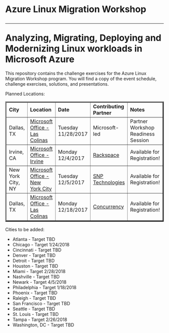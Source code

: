 # Azure Linux Migration Workshop<hr>Analyzing, Migrating, Deploying and Modernizing Linux workloads in Microsoft Azure

This repository contains the challenge exercises for the Azure Linux Migration Workshop program. You will find a copy of the event schedule, challenge exercises, solutions, and presentations.

Planned Locations:

<table border="3" cellpadding="3" cellspacing="3">
  <tr>
    <td><strong>City</strong></td>
    <td><strong>Location</strong></td>
    <td><strong>Date</strong></td>
    <td><strong>Contributing Partner</strong></td>
    <td><strong>Notes</strong></td>
  </tr>
  <tr>
    <td>Dallas, TX</td>
    <td><a href="https://www.microsoft.com/en-us/mtc/locations/dallas.aspx" target="_blank">Microsoft Office - Las Colinas</a></td>
    <td>Tuesday 11/28/2017</td>
    <td>Microsoft-led</td>
    <td>Partner Workshop Readiness Session</td>
  </tr>
  <tr>
    <td>Irvine, CA</td>
    <td><a href="https://www.microsoft.com/en-us/mtc/locations/irvine.aspx" target="_blank">Microsoft Office - Irvine</a></td>
    <td>Monday 12/4/2017</td>
    <td><a href="https://www.rackspace.com/" target="_blank">Rackspace</a></td>
    <td>Available for Registration!</td>
  </tr>
  <tr>
    <td>New York City, NY</td>
    <td><a href="https://www.microsoft.com/en-us/mtc/locations/new-york.aspx" target="_blank">Microsoft Office - New York City</a></td>
    <td>Tuesday 12/5/2017</td>
    <td><a href="https://www.snp.com/" target="_blank">SNP Technologies</a></td>
    <td>Available for Registration!</td>
  </tr>
  <tr>
    <td>Dallas, TX</td>
    <td><a href="https://www.microsoft.com/en-us/mtc/locations/dallas.aspx" target="_blank">Microsoft Office - Las Colinas</a></td>
    <td>Monday 12/18/2017</td>
    <td><a href="https://www.concurrency.com/" target="_blank">Concurrency</a></td>
    <td>Available for Registration!</td>
  </tr>
</table>

Cities to be added:

<ul>
<li>Atlanta - Target TBD</li>
<li>Chicago - Target 1/24/2018</li>
<li>Cincinnati - Target TBD</li>
<li>Denver - Target TBD</li>
<li>Detroit - Target TBD</li>
<li>Houston - Target TBD</li>
<li>Miami - Target 2/28/2018</li>
<li>Nashville - Target TBD</li>
<li>Newark - Target 4/5/2018</li>
<li>Philadelphia - Target 1/18/2018</li>
<li>Phoenix - Target TBD</li>
<li>Raleigh - Target TBD</li>
<li>San Francisco - Target TBD</li>
<li>Seattle - Target TBD</li>
<li>St. Louis - Target TBD</li>
<li>Tampa - Target 2/26/2018</li>
<li>Washington, DC - Target TBD</li>
</ul>

